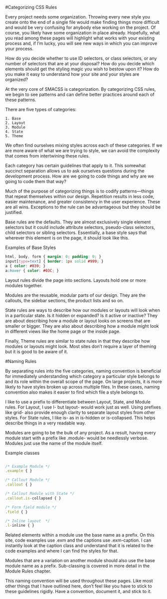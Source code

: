 #Categorizing CSS Rules

Every project needs some organization. Throwing every new style you create onto the end of a single file would make finding things more difficult and would be very confusing for anybody else working on the project. Of course, you likely have some organization in place already. Hopefully, what you read among these pages will highlight what works with your existing process and, if I’m lucky, you will see new ways in which you can improve your process.

How do you decide whether to use ID selectors, or class selectors, or any number of selectors that are at your disposal? How do you decide which elements should get the styling magic you wish to bestow upon it? How do you make it easy to understand how your site and your styles are organized?

At the very core of SMACSS is categorization. By categorizing CSS rules, we begin to see patterns and can define better practices around each of these patterns.

There are five types of categories:

    1. Base
    2. Layout
    3. Module
    4. State
    5. Theme

We often find ourselves mixing styles across each of these categories. If we are more aware of what we are trying to style, we can avoid the complexity that comes from intertwining these rules.

Each category has certain guidelines that apply to it. This somewhat succinct separation allows us to ask ourselves questions during the development process. How are we going to code things and why are we going to code them that way?

Much of the purpose of categorizing things is to codify patterns—things that repeat themselves within our design. Repetition results in less code, easier maintenance, and greater consistency in the user experience. These are all wins. Exceptions to the rule can be advantageous but they should be justified.

Base rules are the defaults. They are almost exclusively single element selectors but it could include attribute selectors, pseudo-class selectors, child selectors or sibling selectors. Essentially, a base style says that wherever this element is on the page, it should look like this.

Examples of Base Styles
```css
html, body, form { margin: 0; padding: 0; }
input[type=text] { border: 1px solid #999; }
a { color: #039; }
a:hover { color: #03C; }
```

Layout rules divide the page into sections. Layouts hold one or more modules together.

Modules are the reusable, modular parts of our design. They are the callouts, the sidebar sections, the product lists and so on.

State rules are ways to describe how our modules or layouts will look when in a particular state. Is it hidden or expanded? Is it active or inactive? They are about describing how a module or layout looks on screens that are smaller or bigger. They are also about describing how a module might look in different views like the home page or the inside page.

Finally, Theme rules are similar to state rules in that they describe how modules or layouts might look. Most sites don’t require a layer of theming but it is good to be aware of it.

#Naming Rules

By separating rules into the five categories, naming convention is beneficial for immediately understanding which category a particular style belongs to and its role within the overall scope of the page. On large projects, it is more likely to have styles broken up across multiple files. In these cases, naming convention also makes it easier to find which file a style belongs to.

I like to use a prefix to differentiate between Layout, State, and Module rules. For Layout, I use l- but layout- would work just as well. Using prefixes like grid- also provide enough clarity to separate layout styles from other styles. For State rules, I like is- as in is-hidden or is-collapsed. This helps describe things in a very readable way.

Modules are going to be the bulk of any project. As a result, having every module start with a prefix like .module- would be needlessly verbose. Modules just use the name of the module itself.

Example classes

```js

/* Example Module */
.example { }

/* Callout Module */
.callout { }

/* Callout Module with State */
.callout.is-collapsed { }

/* Form field module */
.field { }

/* Inline layout  */
.l-inline { }

```

Related elements within a module use the base name as a prefix. On this site, code examples use .exm and the captions use .exm-caption. I can instantly look at the caption class and understand that it is related to the code examples and where I can find the styles for that.

Modules that are a variation on another module should also use the base module name as a prefix. Sub-classing is covered in more detail in the Module Rules chapter.

This naming convention will be used throughout these pages. Like most other things that I have outlined here, don’t feel like you have to stick to these guidelines rigidly. Have a convention, document it, and stick to it.
